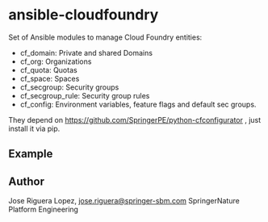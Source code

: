 # ansible-cloudfoundry

Set of Ansible modules to manage Cloud Foundry entities:

* cf_domain: Private and shared Domains
* cf_org: Organizations
* cf_quota: Quotas
* cf_space: Spaces
* cf_secgroup: Security groups
* cf_secgroup_rule: Security group rules
* cf_config: Environment variables, feature flags and default sec groups. 

They depend on https://github.com/SpringerPE/python-cfconfigurator ,
just install it via pip.


## Example



## Author

Jose Riguera Lopez, jose.riguera@springer-sbm.com
SpringerNature Platform Engineering
